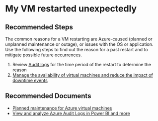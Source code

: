 <properties
	pageTitle="My VM restarted unexpectedly"
	description="My VM restarted unexpectedly"
	service="microsoft.compute"
	resource="virtualmachines"
	authors="ScottAzure"
	ms.author="scotro"
	displayOrder="8"
	selfHelpType="resource"
	supportTopicIds="32411816,32602160,32593740"
	resourceTags="windows, linux, windowsSQL, redhat, Ubuntu"
	productPesIds="14749,15797,15571,16470,16454,16342,14745"
	cloudEnvironments="MoonCake"
	articleId="f3f6dfe8-efb5-4b34-b966-82bf4f35efaf"
/>

# My VM restarted unexpectedly

## **Recommended Steps**

The common reasons for a VM restarting are Azure-caused (planned or unplanned maintenance or outage), or issues with the OS or application. Use the following steps to find out the reason for a past restart and to mitigate possible future occurrences.

1. Review [Audit logs](data-blade:Microsoft_Azure_Insights.AzureDiagnosticsBladeWithParameter) for the time period of the restart to determine the reason
2. [Manage the availability of virtual machines and reduce the impact of downtime events](https://docs.azure.cn/virtual-machines/windows/manage-availability/)<br>

## **Recommended Documents**

* [Planned maintenance for Azure virtual machines](https://docs.azure.cn/virtual-machines/linux/planned-maintenance/) <br>
* [View and analyze Azure Audit Logs in Power BI and more](https://azure.microsoft.com/blog/analyze-azure-audit-logs-in-powerbi-more/)
